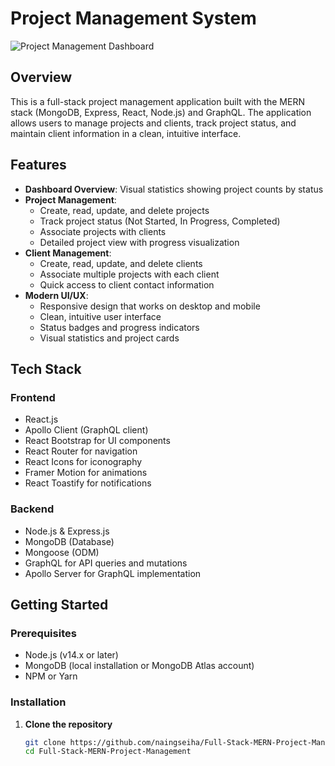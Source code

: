 # Project Management System

![Project Management Dashboard](https://via.placeholder.com/800x400?text=Project+Management+Dashboard)

## Overview

This is a full-stack project management application built with the MERN stack (MongoDB, Express, React, Node.js) and GraphQL. The application allows users to manage projects and clients, track project status, and maintain client information in a clean, intuitive interface.

## Features

- **Dashboard Overview**: Visual statistics showing project counts by status
- **Project Management**:
  - Create, read, update, and delete projects
  - Track project status (Not Started, In Progress, Completed)
  - Associate projects with clients
  - Detailed project view with progress visualization
- **Client Management**:
  - Create, read, update, and delete clients
  - Associate multiple projects with each client
  - Quick access to client contact information
- **Modern UI/UX**:
  - Responsive design that works on desktop and mobile
  - Clean, intuitive user interface
  - Status badges and progress indicators
  - Visual statistics and project cards

## Tech Stack

### Frontend
- React.js
- Apollo Client (GraphQL client)
- React Bootstrap for UI components
- React Router for navigation
- React Icons for iconography
- Framer Motion for animations
- React Toastify for notifications

### Backend
- Node.js & Express.js
- MongoDB (Database)
- Mongoose (ODM)
- GraphQL for API queries and mutations
- Apollo Server for GraphQL implementation

## Getting Started

### Prerequisites

- Node.js (v14.x or later)
- MongoDB (local installation or MongoDB Atlas account)
- NPM or Yarn

### Installation

1. **Clone the repository**
   ```bash
   git clone https://github.com/naingseiha/Full-Stack-MERN-Project-Management.git
   cd Full-Stack-MERN-Project-Management
